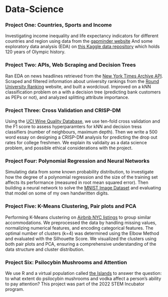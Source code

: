 # Data-Science

### Project One: Countries, Sports and Income
Investigating income inequality and life expectancy indicators for different countries and region using data from the [gapminder website](https://www.gapminder.org/data/)
And some exploratory data analysis (EDA) on [this Kaggle data repository](https://www.kaggle.com/heesoo37/120-years-of-olympic-history-athletes-and-results?select=athlete_events.csv) which holds 120 years of Olympic history.

### Project Two: APIs, Web Scraping and Decision Trees
Ran EDA on news headlines retrieved from the [New York Times Archive API](https://www.gapminder.org/data/](https://developer.nytimes.com/docs/archive-product/1/overview)https://developer.nytimes.com/docs/archive-product/1/overview). Scraped and filtered information about university rankings from the [Round University Ranking](https://www.gapminder.org/data/) website, and built a wordcloud. Improved on a kNN classification problem on a with a decision tree (predicting bank customers as PEPs or not), and analyzed splitting attribute importance.

### Project Three: Cross Validation and CRISP-DM
Using the [UCI Wine Quality Database](https://archive.ics.uci.edu/ml/machine-learning-databases/wine-quality/winequality-red.csv), we use ten-fold cross validation and the F1 score to assess hyperparamters for kNN and decision tress classifiers (number of neighbours, maximum depth). Then we write a 500 word essay on designing a CRISP-DM analysis for predicting the drop out rates for college freshmen. We explain its validaity as a data science problem, and possible ethical considerations with the project.

### Project Four: Polynomial Regression and Neural Networks
Simulating data from some known probability distribution, to investigate how the degree of a polynomial regression and the size of the training set affects its performance (measured in root mean squared error). Then building a neural network to solve the [MNIST Image Dataset](https://keras.io/api/datasets/mnist/) and evaluating that model on some of my own handwritten digits.

### Project Five: K-Means Clustering, Pair plots and PCA  
Performing K-Means clustering on [Airbnb NYC listings](https://insideairbnb.com/get-the-data/) to group similar accommodations. We preprocessed the data by handling missing values, normalizing numerical features, and encoding categorical features. The optimal number of clusters (k=4) was determined using the Elbow Method and evaluated with the Silhouette Score. We visualized the clusters using both pair plots and PCA, ensuring a comprehensive understanding of the data structure and cluster distribution.

### Project Six: Psilocybin Mushrooms and Attention
We use R and a virtual population called [the Islands](https://islands.smp.uq.edu.au/l) to answer the question: to what extent do psilocybin mushrooms and vodka affect a person’s ability to pay attention? 
This project was part of the 2022 STEM Incubator program.

